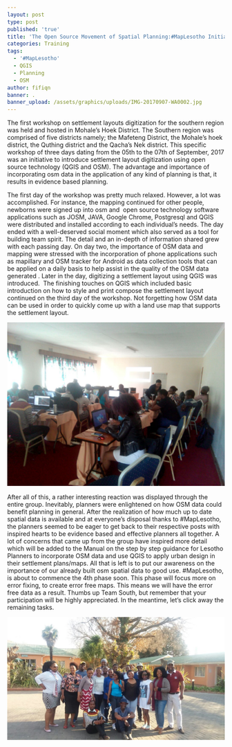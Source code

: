 ```yaml
---
layout: post
type: post
published: 'true'
title: 'The Open Source Movement of Spatial Planning:#MapLesotho Initiative'
categories: Training
tags:
  - '#MapLesotho'
  - QGIS
  - Planning
  - OSM
author: fifiqn
banner: .
banner_upload: /assets/graphics/uploads/IMG-20170907-WA0002.jpg
---
```


The first workshop on settlement layouts digitization for the southern region was held and hosted in Mohale’s Hoek District. The Southern region was comprised of five districts namely; the Mafeteng District, the Mohale’s hoek district, the Quthing district and the Qacha’s Nek district. This specific workshop of three days dating from the 05th to the 07th of September, 2017 was an initiative to introduce settlement layout digitization using open source technology (QGIS and OSM). The advantage and importance of incorporating osm data in the application of any kind of planning is that, it results in evidence based planning.

The first day of the workshop was pretty much relaxed. However, a lot was accomplished. For instance, the mapping continued for other people, newborns were signed up into osm and  open source technology software applications such as JOSM, JAVA, Google Chrome, Postgresql and QGIS were distributed and installed according to each individual’s needs. The day ended with a well-deserved social moment which also served as a tool for building team spirit. The detail and an in-depth of information shared grew with each passing day. On day two, the importance of OSM data and mapping were stressed with the incorporation of phone applications such as mapillary and OSM tracker for Android as data collection tools that can be applied on a daily basis to help assist in the quality of the OSM data generated . Later in the day, digitizing a settlement layout using QGIS was introduced.  The finishing touches on QGIS which included basic introduction on how to style and print compose the settlement layout continued on the third day of the workshop. Not forgetting how OSM data can be used in order to quickly come up with a land use map that supports the settlement layout.

![null](/assets/graphics/uploads/IMG-20170908-WA0000.jpg)

After all of this, a rather interesting reaction was displayed through the entire group. Inevitably, planners were enlightened on how OSM data could benefit planning in general. After the realization of how much up to date spatial data is available and at everyone’s disposal thanks to #MapLesotho, the planners seemed to be eager to get back to their respective posts with inspired hearts to be evidence based and effective planners all together. A lot of concerns that came up from the group have inspired more detail which will be added to the Manual on the step by step guidance for Lesotho Planners to incorporate OSM data and use QGIS to apply urban design in their settlement plans/maps. All that is left is to put our awareness on the importance of our already built osm spatial data to good use. #MapLesotho, is about to commence the 4th phase soon. This phase will focus more on error fixing, to create error free maps. This means we will have the error free data as a result. Thumbs up Team South, but remember that your participation will be highly appreciated. In the meantime, let’s click away the remaining tasks.

![A Group Photo](/assets/graphics/uploads/IMG-20170907-WA0013.jpg)


